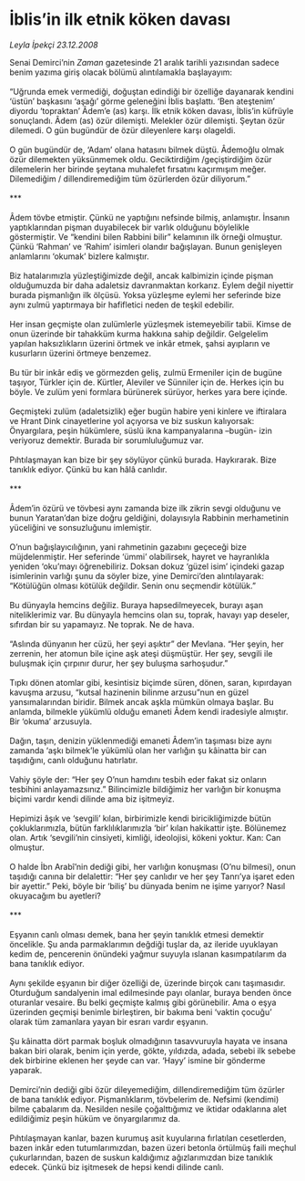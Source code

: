 # İblis’in ilk etnik köken davası

*Leyla İpekçi 23.12.2008*

<div class="taraf_structure_2col_1zq">
<div class="margen_n">



 <p>Senai Demirci’nin <i>Zaman</i> gazetesinde 21 aralık tarihli yazısından sadece benim yazıma giriş olacak bölümü alıntılamakla başlayayım: <br/><br/>“Uğrunda emek vermediği, doğuştan edindiği bir özelliğe dayanarak kendini ‘üstün’ başkasını ‘aşağı’ görme geleneğini İblis başlattı. ‘Ben ateştenim’ diyordu ‘topraktan’ Âdem’e (as) karşı. İlk etnik köken davası, İblis’in küfrüyle sonuçlandı. Âdem (as) özür dilemişti. Melekler özür dilemişti. Şeytan özür dilemedi. O gün bugündür de özür dileyenlere karşı olageldi. <br/><br/>O gün bugündür de, ‘Adam’ olana hatasını bilmek düştü. Âdemoğlu olmak özür dilemekten yüksünmemek oldu. Geciktirdiğim /geçiştirdiğim özür dilemelerin her birinde şeytana muhalefet fırsatını kaçırmışım meğer. Dilemediğim / dillendiremediğim tüm özürlerden özür diliyorum.” <br/><br/>*** <br/><br/>Âdem tövbe etmiştir. Çünkü ne yaptığını nefsinde bilmiş, anlamıştır. İnsanın yaptıklarından pişman duyabilecek bir varlık olduğunu böylelikle göstermiştir. Ve “kendini bilen Rabbini bilir” kelamının ilk örneği olmuştur. Çünkü ‘Rahman’ ve ‘Rahim’ isimleri olandır bağışlayan. Bunun genişleyen anlamlarını ‘okumak’ bizlere kalmıştır. <br/><br/>Biz hatalarımızla yüzleştiğimizde değil, ancak kalbimizin içinde pişman olduğumuzda bir daha adaletsiz davranmaktan korkarız. Eylem değil niyettir burada pişmanlığın ilk ölçüsü. Yoksa yüzleşme eylemi her seferinde bize aynı zulmü yaptırmaya bir hafifletici neden de teşkil edebilir. <br/><br/>Her insan geçmişte olan zulümlerle yüzleşmek istemeyebilir tabii. Kimse de onun üzerinde bir tahakküm kurma hakkına sahip değildir. Gelgelelim yapılan haksızlıkların üzerini örtmek ve inkâr etmek, şahsi ayıpların ve kusurların üzerini örtmeye benzemez. <br/><br/>Bu tür bir inkâr ediş ve görmezden geliş, zulmü Ermeniler için de bugüne taşıyor, Türkler için de. Kürtler, Aleviler ve Sünniler için de. Herkes için bu böyle. Ve zulüm yeni formlara bürünerek sürüyor, herkes yara bere içinde. <br/><br/>Geçmişteki zulüm (adaletsizlik) eğer bugün habire yeni kinlere ve iftiralara ve Hrant Dink cinayetlerine yol açıyorsa ve biz suskun kalıyorsak: Önyargılara, peşin hükümlere, süslü ikna kampanyalarına –bugün- izin veriyoruz demektir. Burada bir sorumluluğumuz var. <br/><br/>Pıhtılaşmayan kan bize bir şey söylüyor çünkü burada. Haykırarak. Bize tanıklık ediyor. Çünkü bu kan hâlâ canlıdır. <br/><br/>*** <br/><br/>Âdem’in özürü ve tövbesi aynı zamanda bize ilk zikrin sevgi olduğunu ve bunun Yaratan’dan bize doğru geldiğini, dolayısıyla Rabbinin merhametinin yüceliğini ve sonsuzluğunu imlemiştir. <br/><br/>O’nun bağışlayıcılığının, yani rahmetinin gazabını geçeceği bize müjdelenmiştir. Her seferinde ‘ümmi’ olabilirsek, hayret ve hayranlıkla yeniden ‘oku’mayı öğrenebiliriz. Doksan dokuz ‘güzel isim’ içindeki gazap isimlerinin varlığı şunu da söyler bize, yine Demirci’den alıntılayarak: “Kötülüğün olması kötülük değildir. Senin onu seçmendir kötülük.” <br/><br/>Bu dünyayla hemcins değiliz. Buraya hapsedilmeyecek, burayı aşan niteliklerimiz var. Bu dünyayla hemcins olan su, toprak, havayı yap deseler, sıfırdan bir su yapamayız. Ne toprak. Ne de hava. <br/><br/>“Aslında dünyanın her cüzü, her şeyi aşıktır” der Mevlana. “Her şeyin, her zerrenin, her atomun bile içine aşk ateşi düşmüştür. Her şey, sevgili ile buluşmak için çırpınır durur, her şey buluşma sarhoşudur.” <br/><br/>Tıpkı dönen atomlar gibi, kesintisiz biçimde süren, dönen, saran, kıpırdayan kavuşma arzusu, “kutsal hazinenin bilinme arzusu”nun en güzel yansımalarından biridir. Bilmek ancak aşkla mümkün olmaya başlar. Bu anlamda, bilmekle yükümlü olduğu emaneti Âdem kendi iradesiyle almıştır. Bir ‘okuma’ arzusuyla. <br/><br/>Dağın, taşın, denizin yüklenmediği emaneti Âdem’in taşıması bize aynı zamanda ‘aşkı bilmek’le yükümlü olan her varlığın şu kâinatta bir can taşıdığını, canlı olduğunu hatırlatır. <br/><br/>Vahiy şöyle der: “Her şey O’nun hamdını tesbih eder fakat siz onların tesbihini anlayamazsınız.” Bilincimizle bildiğimiz her varlığın bir konuşma biçimi vardır kendi dilinde ama biz işitmeyiz. <br/><br/>Hepimizi âşık ve ‘sevgili’ kılan, birbirimizle kendi biricikliğimizde bütün çokluklarımızla, bütün farklılıklarımızla ‘bir’ kılan hakikattir işte. Bölünemez olan. Artık ‘sevgili’nin cinsiyeti, kimliği, ideolojisi, kökeni yoktur. Kan: Can olmuştur. <br/><br/>O halde İbn Arabî’nin dediği gibi, her varlığın konuşması (O’nu bilmesi), onun taşıdığı canına bir delalettir: “Her şey canlıdır ve her şey Tanrı’ya işaret eden bir ayettir.” Peki, böyle bir ‘biliş’ bu dünyada benim ne işime yarıyor? Nasıl okuyacağım bu ayetleri? <br/><br/>*** <br/><br/>Eşyanın canlı olması demek, bana her şeyin tanıklık etmesi demektir öncelikle. Şu anda parmaklarımın değdiği tuşlar da, az ileride uyuklayan kedim de, pencerenin önündeki yağmur suyuyla ıslanan kasımpatılarım da bana tanıklık ediyor. <br/><br/>Aynı şekilde eşyanın bir diğer özelliği de, üzerinde birçok canı taşımasıdır. Oturduğum sandalyenin imal edilmesinde payı olanlar, buraya benden önce oturanlar vesaire. Bu belki geçmişte kalmış gibi görünebilir. Ama o eşya üzerinden geçmişi benimle birleştiren, bir bakıma beni ‘vaktin çocuğu’ olarak tüm zamanlara yayan bir esrarı vardır eşyanın. <br/><br/>Şu kâinatta dört parmak boşluk olmadığının tasavvuruyla hayata ve insana bakan biri olarak, benim için yerde, gökte, yıldızda, adada, sebebi ilk sebebe dek birbirine eklenen her şeyde can var. ‘Hayy’ ismine bir gönderme yaparak. <br/><br/>Demirci’nin dediği gibi özür dileyemediğim, dillendiremediğim tüm özürler de bana tanıklık ediyor. Pişmanlıklarım, tövbelerim de. Nefsimi (kendimi) bilme çabalarım da. Nesilden nesile çoğalttığımız ve iktidar odaklarına alet edildiğimiz peşin hüküm ve önyargılarımız da. <br/><br/>Pıhtılaşmayan kanlar, bazen kurumuş asit kuyularına fırlatılan cesetlerden, bazen inkâr eden tutumlarımızdan, bazen üzeri betonla örtülmüş faili meçhul çukurlarından, bazen de suskun kaldığımız ağızlarımızdan bize tanıklık edecek. Çünkü biz işitmesek de hepsi kendi dilinde canlı. </p>

<br/>


<div id="taraf_not">
</div>

</div>


</div>
